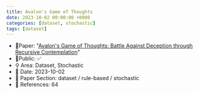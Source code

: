 ```yaml
---
title: Avalon's Game of Thoughts
date: 2023-10-02 00:00:00 +0800
categories: [dataset, stochastic]
tags: [dataset]
---
```


- 📙Paper: "[Avalon's Game of Thoughts: Battle Against Deception through Recursive Contemplation](https://www.semanticscholar.org/paper/Avalon's-Game-of-Thoughts%3A-Battle-Against-Deception-Wang-Liu/b783168c885ecbae0fccdb46ec8e9afd0ef99b7f)"
- 🔑Public: ✅
- ⚲ Area: Dataset, Stochastic
- 📅 Date: 2023-10-02
- 🔎 Paper Section: dataset / rule-based / stochastic
- 📝 References: 64
